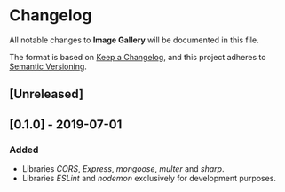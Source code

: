 # Changelog
All notable changes to **Image Gallery** will be documented in this file.

The format is based on [Keep a Changelog](https://keepachangelog.com/en/1.0.0/), and this project adheres to [Semantic Versioning](https://semver.org/spec/v2.0.0.html).

## [Unreleased]

## [0.1.0] - 2019-07-01
### Added
- Libraries *CORS*, *Express*, *mongoose*, *multer* and *sharp*.
- Libraries *ESLint* and *nodemon* exclusively for development purposes.